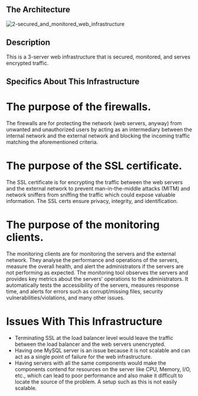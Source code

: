## The Architecture
![2-secured_and_monitored_web_infrastructure](https://github.com/patty6339/alx-system_engineering-devops/assets/21007127/bef01d75-bc80-432a-84c7-59d3f2eac968)

## Description

This is a 3-server web infrastructure that is secured, monitored, and serves encrypted traffic.

## Specifics About This Infrastructure

# The purpose of the firewalls.

The firewalls are for protecting the network (web servers, anyway) from unwanted and unauthorized users by acting as an intermediary between the internal network and the external network and blocking the incoming traffic matching the aforementioned criteria.

# The purpose of the SSL certificate.

The SSL certificate is for encrypting the traffic between the web servers and the external network to prevent man-in-the-middle attacks (MITM) and network sniffers from sniffing the traffic which could expose valuable information. The SSL certs ensure privacy, integrity, and identification.

# The purpose of the monitoring clients.

The monitoring clients are for monitoring the servers and the external network. They analyse the performance and operations of the servers, measure the overall health, and alert the administrators if the servers are not performing as expected. The monitoring tool observes the servers and provides key metrics about the servers' operations to the administrators. It automatically tests the accessibility of the servers, measures response time, and alerts for errors such as corrupt/missing files, security vulnerabilities/violations, and many other issues.

# Issues With This Infrastructure

- Terminating SSL at the load balancer level would leave the traffic between the load balancer and the web servers unencrypted.
- Having one MySQL server is an issue because it is not scalable and can act as a single point of failure for the web infrastructure.
- Having servers with all the same components would make the components contend for resources on the server like CPU, Memory, I/O, etc., which can lead to poor performance and also make it difficult to locate the source of the problem. A setup such as this is not easily scalable.
